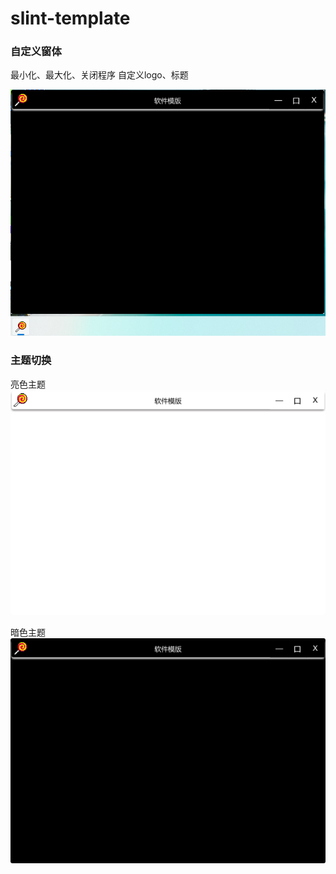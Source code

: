 # slint-template

### 自定义窗体

最小化、最大化、关闭程序
自定义logo、标题

![界面](images/ui.png)


### 主题切换
亮色主题
![界面](images/bright.png)


暗色主题
![界面](images/dark.png)